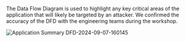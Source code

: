 The Data Flow Diagram is used to highlight any key critical areas of the application that will likely be targeted by an attacker. We confirmed the accuracy of the DFD with the engineering teams during the workshop.



![Application Summary DFD-2024-09-07-160145](https://github.com/user-attachments/assets/00a5ade4-0510-4b2c-bb70-c91da9ebdd0a)
